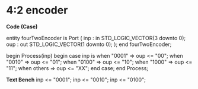 # 4:2 encoder
**Code (Case)**

entity fourTwoEncoder is
    Port (
        inp : in STD_LOGIC_VECTOR(3 downto 0);
        oup : out STD_LOGIC_VECTOR(1 downto 0);
    );
end fourTwoEncoder;

begin
Process(inp)
begin
case inp is
when "0001" => oup <= "00";
when "0010" => oup <= "01";
when "0100" => oup <= "10";
when "1000" => oup <= "11";
when others => oup <= "XX";
end case;
end Process;

**Text Bench**
inp <= "0001";
inp <= "0010";
inp <= "0100";
